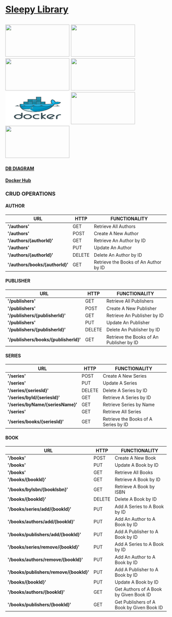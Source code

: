 # [Sleepy Library](https://sleepy-library-api.herokuapp.com/)

##  <img src="https://wiki.faforever.com/images/2/21/Java_logo.jpg" height="100" width="200"> <img src="https://upload.wikimedia.org/wikipedia/commons/f/f5/Maven_logo.gif" height="100" width="200"> <img src="https://upload.wikimedia.org/wikipedia/commons/thumb/4/44/Spring_Framework_Logo_2018.svg/1280px-Spring_Framework_Logo_2018.svg.png" height="100" width="200"> <img src="https://upload.wikimedia.org/wikipedia/commons/thumb/2/29/Postgresql_elephant.svg/1200px-Postgresql_elephant.svg.png" height="100" width="200"> <img src="https://raw.githubusercontent.com/docker-library/docs/c350af05d3fac7b5c3f6327ac82fe4d990d8729c/docker/logo.png" height="100" width="200"> <img src="https://upload.wikimedia.org/wikipedia/commons/8/89/Logo_di_Heroku.png" height="100" width="200"> <img src="https://miro.medium.com/max/690/1*aKVg84SP5oPV9fwOnbl6yQ.png" height="100" width="200">

#### [DB DIAGRAM](https://dbdiagram.io/d/602becd380d742080a3abef0)

#### [Docker Hub](https://hub.docker.com/repository/docker/skynessthedark/sleepy-library-api/general)

### CRUD OPERATIONS

#### AUTHOR
| URL | HTTP | FUNCTIONALITY |
|--|--|--|
| **'/authors'** | GET | Retrieve All Authors |
| **'/authors'** | POST | Create A New Author |
| **'/authors/{authorId}'** | GET | Retrieve An Author by ID |
| **'/authors'** | PUT | Update An Author|
| **'/authors/{authorId}'** | DELETE | Delete An Author by ID|
| **'/authors/books/{authorId}'** | GET | Retrieve the Books of An Author by ID|

#### PUBLISHER
| URL | HTTP | FUNCTIONALITY |
|--|--|--|
| **'/publishers'** | GET | Retrieve All Publishers |
| **'/publishers'** | POST | Create A New Publisher |
| **'/publishers/{publisherId}'** | GET | Retrieve An Publisher by ID |
| **'/publishers'** | PUT | Update An Publisher|
| **'/publishers/{publisherId}'** | DELETE | Delete An Publisher by ID|
| **'/publishers/books/{publisherId}'** | GET | Retrieve the Books of An Publisher by ID|

#### SERIES
| URL | HTTP | FUNCTIONALITY |
|--|--|--|
| **'/series'** | POST | Create A New Series |
| **'/series'** | PUT | Update A Series|
| **'/series/{seriesId}'** | DELETE | Delete A Series by ID|
| **'/series/byId/{seriesId}'** | GET | Retrieve A Series by ID |
| **'/series/byName/{seriesName}'** | GET | Retrieve Series by Name |
| **'/series'** | GET | Retrieve All Series |
| **'/series/books/{seriesId}'** | GET | Retrieve the Books of A Series by ID|

#### BOOK
| URL | HTTP | FUNCTIONALITY |
|--|--|--|
| **'/books'** | POST | Create A New Book |
| **'/books'** | PUT | Update A Book by ID |
| **'/books'** | GET | Retrieve All Books |
| **'/books/{bookId}'** | GET | Retrieve A Book by ID |
| **'/books/byIsbn/{bookIsbn}'** | GET | Retrieve A Book by ISBN |
| **'/books/{bookId}'** | DELETE | Delete A Book by ID|
| **'/books/series/add/{bookId}'** | PUT | Add A Series to A Book by ID |
| **'/books/authors/add/{bookId}'** | PUT | Add An Author to A Book by ID |
| **'/books/publishers/add/{bookId}'** | PUT | Add A Publisher to A Book by ID |
| **'/books/series/remove/{bookId}'** | PUT | Add A Series to A Book by ID |
| **'/books/authors/remove/{bookId}'** | PUT | Add An Author to A Book by ID |
| **'/books/publishers/remove/{bookId}'** | PUT | Add A Publisher to A Book by ID |
| **'/books/{bookId}'** | PUT | Update A Book by ID |
| **'/books/authors/{bookId}'** | GET | Get Authors of A Book by Given Book ID|
| **'/books/publishers/{bookId}'** | GET | Get Publishers of A Book by Given Book ID|
